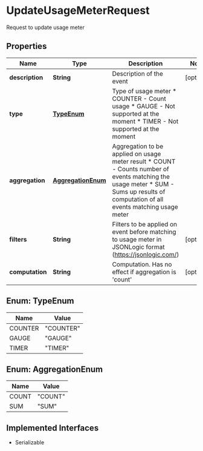 

# UpdateUsageMeterRequest

Request to update usage meter

## Properties

| Name | Type | Description | Notes |
|------------ | ------------- | ------------- | -------------|
|**description** | **String** | Description of the event |  [optional] |
|**type** | [**TypeEnum**](#TypeEnum) | Type of usage meter * COUNTER - Count usage  * GAUGE - Not supported at the moment * TIMER - Not supported at the moment  |  |
|**aggregation** | [**AggregationEnum**](#AggregationEnum) | Aggregation to be applied on usage meter result * COUNT - Counts number of events matching the usage meter * SUM - Sums up results of computation of all events matching usage meter  |  |
|**filters** | **String** | Filters to be applied on event before matching to usage meter in JSONLogic format (https://jsonlogic.com/)  |  [optional] |
|**computation** | **String** | Computation. Has no effect if aggregation is &#39;count&#39; |  [optional] |



## Enum: TypeEnum

| Name | Value |
|---- | -----|
| COUNTER | &quot;COUNTER&quot; |
| GAUGE | &quot;GAUGE&quot; |
| TIMER | &quot;TIMER&quot; |



## Enum: AggregationEnum

| Name | Value |
|---- | -----|
| COUNT | &quot;COUNT&quot; |
| SUM | &quot;SUM&quot; |


## Implemented Interfaces

* Serializable


